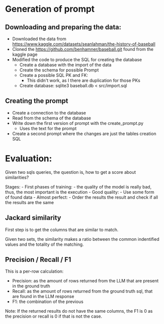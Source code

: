 # Generation of prompt
## Downloading and preparing the data:

- Downloaded the data from https://www.kaggle.com/datasets/seanlahman/the-history-of-baseball 
- Cloned the https://github.com/benhamner/baseball.git found from the kaggle page
- Modified the code to produce the SQL for creating the database
    - Create a database with the import of the data
    - Create the schema for possible Prompt
    - Create a possible SQL PK and FK:
        - This didn't work, as I there are duplication for those PKs
    - Create database: sqlite3 baseball.db < src/import.sql


## Creating the prompt
- Create a connection to the database
- Read from the schema of the database
- Write down the first version of prompt with the create_prompt.py 
    - Uses the text for the prompt
- Create a second prompt where the changes are just the tables creation SQL



# Evaluation:

Given two sqls queries, the question is, how to get a score about similarities?

Stages:
    - First phases of training:
        - the quality of the model is really bad, thus, the most important is the execution
    - Good quality:
        - Use some form of found data
    - Almost perfect:
        - Order the results the result and check if all the results are the same


## Jackard similarity

First step is to get the columns that are similar to match.

Given two sets, the similarity makes a ratio between the common indentified values and the totality of the matching.


## Precision / Recall / F1

This is a per-row calculation: 
- Precision: as the amount of rows returned from the LLM that are present in the ground truth
- Recall: as the amount of rows returned from the ground truth sql, that are found in the LLM response
- F1: the combination of the previous

Note: If the returned results do not have the same columns, the F1 is 0 as the precision or recall is 0 if that is not the case.



